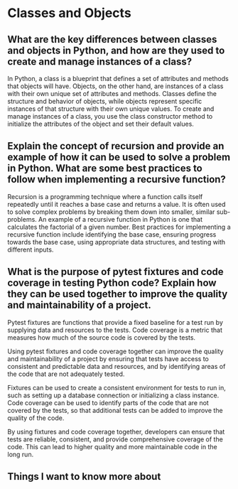 # Classes and Objects


## What are the key differences between classes and objects in Python, and how are they used to create and manage instances of a class?
In Python, a class is a blueprint that defines a set of attributes and methods that objects will have. Objects, on the other hand, are instances of a class with their own unique set of attributes and methods. Classes define the structure and behavior of objects, while objects represent specific instances of that structure with their own unique values. To create and manage instances of a class, you use the class constructor method to initialize the attributes of the object and set their default values.





## Explain the concept of recursion and provide an example of how it can be used to solve a problem in Python. What are some best practices to follow when implementing a recursive function?
Recursion is a programming technique where a function calls itself repeatedly until it reaches a base case and returns a value. It is often used to solve complex problems by breaking them down into smaller, similar sub-problems. An example of a recursive function in Python is one that calculates the factorial of a given number. Best practices for implementing a recursive function include identifying the base case, ensuring progress towards the base case, using appropriate data structures, and testing with different inputs.




## What is the purpose of pytest fixtures and code coverage in testing Python code? Explain how they can be used together to improve the quality and maintainability of a project.

Pytest fixtures are functions that provide a fixed baseline for a test run by supplying data and resources to the tests. Code coverage is a metric that measures how much of the source code is covered by the tests.

Using pytest fixtures and code coverage together can improve the quality and maintainability of a project by ensuring that tests have access to consistent and predictable data and resources, and by identifying areas of the code that are not adequately tested.

Fixtures can be used to create a consistent environment for tests to run in, such as setting up a database connection or initializing a class instance. Code coverage can be used to identify parts of the code that are not covered by the tests, so that additional tests can be added to improve the quality of the code.

By using fixtures and code coverage together, developers can ensure that tests are reliable, consistent, and provide comprehensive coverage of the code. This can lead to higher quality and more maintainable code in the long run.

## Things I want to know more about